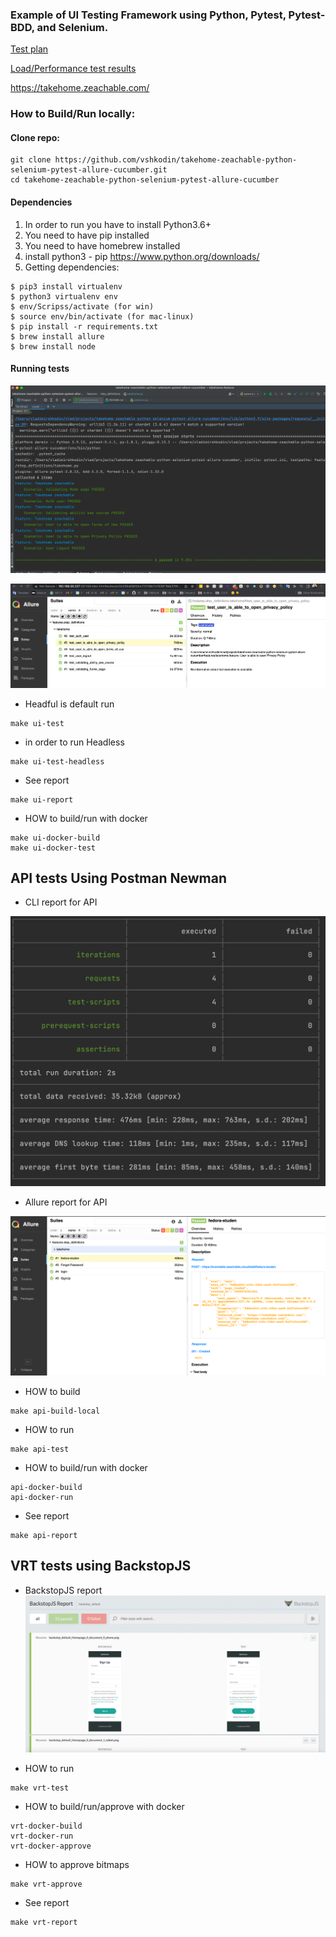 ### Example of UI Testing Framework using Python, Pytest, Pytest-BDD, and Selenium.

[Test plan](https://docs.google.com/document/d/1yU7LNGNEMCRSPuB21Mb32SgAE_WPklTZ4qouoAUmvd8/edit?usp=sharing)

[Load/Performance test results](https://docs.google.com/document/d/1queAzmeWT_8DiEDIP_3EF5jcR_qgWpUf_8R7DeOV1JI/edit?usp=sharing)


https://takehome.zeachable.com/

### How to Build/Run locally:
#### Clone repo:
```
git clone https://github.com/vshkodin/takehome-zeachable-python-selenium-pytest-allure-cucumber.git
cd takehome-zeachable-python-selenium-pytest-allure-cucumber
```
#### Dependencies 
1. In order to run you have to install Python3.6+
2. You need to have pip installed
3. You need to have homebrew installed
4. install python3 - pip  https://www.python.org/downloads/
5. Getting dependencies:
```
$ pip3 install virtualenv
$ python3 virtualenv env
$ env/Scripss/activate (for win)
$ source env/bin/activate (for mac-linux)
$ pip install -r requirements.txt
$ brew install allure
$ brew install node
```

#### Running  tests

![alt text](SeleniumResults.png)

![alt text](SeleniumAllureResults.png)


* Headful is default run
```
make ui-test 
```

* in order to run Headless

```
make ui-test-headless
```

* See report 

```commandline
make ui-report
```

* HOW to build/run with docker

```commandline
make ui-docker-build
make ui-docker-test
```

## API tests Using Postman Newman
* CLI report for API

![alt text](NewmanPostman.png)

* Allure report for API

![alt text](allure-report-API.png)

* HOW to build

```
make api-build-local
```

* HOW to run

```
make api-test
```

* HOW to build/run with docker

```commandline
api-docker-build
api-docker-run
```

* See report 

```commandline
make api-report
```


## VRT tests using BackstopJS

* BackstopJS report
![alt text](backstopJSReport.png)


* HOW to run

```commandline
make vrt-test
```

* HOW to build/run/approve with docker

```commandline
vrt-docker-build
vrt-docker-run
vrt-docker-approve
```

* HOW to approve bitmaps

```commandline
make vrt-approve
```

* See report 

```commandline
make vrt-report
```
